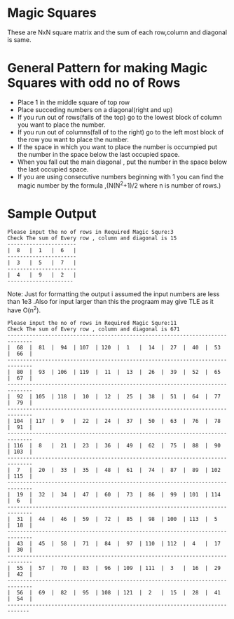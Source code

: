 # Magic Squares
These are NxN square matrix and the sum of each row,column and diagonal is same.
# General Pattern for making Magic Squares with odd no of Rows
- Place 1 in the middle square of top row  
- Place succeding numbers on a diagonal(right and up)
- If you run out of rows(falls of the top) go to the lowest block of  column you want to place the number.
- If you  run out of columns(fall of to the right) go to the left most block of the row you want to place the number.
- If the space in which you want to place the number is occumpied put the number in the space below the last occupied space.
- When you fall out the main diagonal , put the number in the space below the last occupied space.
- If you are using consecutive numbers beginning with 1 you can find the magic number by the formula ,(N(N<sup>2</sup>+1)/2 where n is number of rows.)

# Sample Output

    Please input the no of rows in Required Magic Squre:3
    Check The sum of Every row , column and diagonal is 15
    ----------------------
    |  8   |  1   |  6   |
    ----------------------
    |  3   |  5   |  7   |
    ----------------------
    |  4   |  9   |  2   |
    ---------------------


Note: Just for formatting the output i assumed the input numbers are less than 1e3 .Also for input larger than this the prograam may give TLE as it have O(n<sup>2</sup>).


    Please input the no of rows in Required Magic Squre:11
    Check The sum of Every row , column and diagonal is 671
    ------------------------------------------------------------------------------
    |  68  |  81  |  94  | 107  | 120  |  1   |  14  |  27  |  40  |  53  |  66  |
    ------------------------------------------------------------------------------
    |  80  |  93  | 106  | 119  |  11  |  13  |  26  |  39  |  52  |  65  |  67  |
    ------------------------------------------------------------------------------
    |  92  | 105  | 118  |  10  |  12  |  25  |  38  |  51  |  64  |  77  |  79  |
    ------------------------------------------------------------------------------
    | 104  | 117  |  9   |  22  |  24  |  37  |  50  |  63  |  76  |  78  |  91  |
    ------------------------------------------------------------------------------
    | 116  |  8   |  21  |  23  |  36  |  49  |  62  |  75  |  88  |  90  | 103  |
    ------------------------------------------------------------------------------
    |  7   |  20  |  33  |  35  |  48  |  61  |  74  |  87  |  89  | 102  | 115  |
    ------------------------------------------------------------------------------
    |  19  |  32  |  34  |  47  |  60  |  73  |  86  |  99  | 101  | 114  |  6   |
    ------------------------------------------------------------------------------
    |  31  |  44  |  46  |  59  |  72  |  85  |  98  | 100  | 113  |  5   |  18  |
    ------------------------------------------------------------------------------
    |  43  |  45  |  58  |  71  |  84  |  97  | 110  | 112  |  4   |  17  |  30  |
    ------------------------------------------------------------------------------
    |  55  |  57  |  70  |  83  |  96  | 109  | 111  |  3   |  16  |  29  |  42  |
    ------------------------------------------------------------------------------
    |  56  |  69  |  82  |  95  | 108  | 121  |  2   |  15  |  28  |  41  |  54  |
    -----------------------------------------------------------------------------